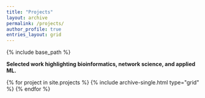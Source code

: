 ```yaml
---
title: "Projects"
layout: archive
permalink: /projects/
author_profile: true
entries_layout: grid
---
```


{% include base_path %}

**Selected work highlighting bioinformatics, network science, and applied ML.**

{% for project in site.projects %}
  {% include archive-single.html type="grid" %}
{% endfor %}
